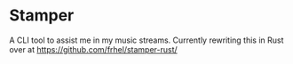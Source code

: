# Stamper

A CLI tool to assist me in my music streams. Currently rewriting this in Rust over at https://github.com/frhel/stamper-rust/
